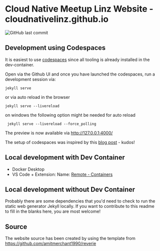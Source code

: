 # Cloud Native Meetup Linz Website - cloudnativelinz.github.io

![GitHub last commit](https://img.shields.io/github/last-commit/cloudnativelinz/cloudnativelinz.github.io?label=updated)

## Development using Codespaces

It is easiest to use [codespaces](https://github.com/features/codespaces) since all tooling is already installed in the dev-container.

Open via the Github UI and once you have launched the codespaces, run a development session via:

```
jekyll serve
```
or via auto reload in the browser
```
jekyll serve --livereload
```
on windows the following option might be needed for auto reload
```
 jekyll serve --livereload --force_polling
```

The preview is now available via http://127.0.0.1:4000/

The setup of codespaces was inspired by this [blog post](https://garethbrown.net/2022/07/01/maintaining-a-blog-with-jekyll-github-pages-codespaces) - kudos!

## Local development with Dev Container

- Docker Desktop
- VS Code + Extension: Name: [Remote - Containers](https://marketplace.visualstudio.com/items?itemName=ms-vscode-remote.remote-containers)


## Local development without Dev Container

Probably there are some dependencies that you'd need to check to run the static web generator Jekyll locally. If you want to contribute to this readme to fill in the blanks here, you are most welcome!

## Source

The website source has been created by using the template from 
https://github.com/amitmerchant1990/reverie

